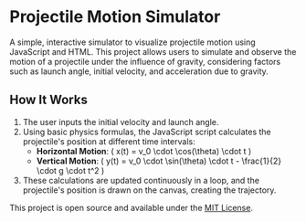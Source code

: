# Projectile Motion Simulator
A simple, interactive simulator to visualize projectile motion using JavaScript and HTML. This project allows users to simulate and observe the motion of a projectile under the influence of gravity, considering factors such as launch angle, initial velocity, and acceleration due to gravity.

## How It Works
1. The user inputs the initial velocity and launch angle.
2. Using basic physics formulas, the JavaScript script calculates the projectile's position at different time intervals:
   - **Horizontal Motion**: \( x(t) = v_0 \cdot \cos(\theta) \cdot t \)
   - **Vertical Motion**: \( y(t) = v_0 \cdot \sin(\theta) \cdot t - \frac{1}{2} \cdot g \cdot t^2 \)
3. These calculations are updated continuously in a loop, and the projectile's position is drawn on the canvas, creating the trajectory.


This project is open source and available under the [MIT License](LICENSE).
